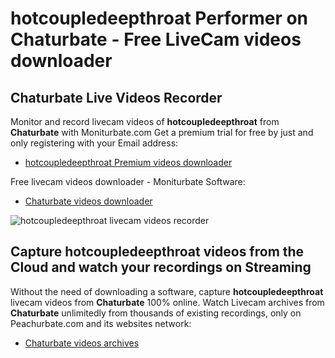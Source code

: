 # hotcoupledeepthroat Performer on Chaturbate - Free LiveCam videos downloader

## Chaturbate Live Videos Recorder

Monitor and record livecam videos of **hotcoupledeepthroat** from **Chaturbate** with Moniturbate.com
Get a premium trial for free by just and only registering with your Email address:
* [hotcoupledeepthroat Premium videos downloader](https://moniturbate.com/request-demo-licence-key.html)

Free livecam videos downloader - Moniturbate Software:
* [Chaturbate videos downloader](https://moniturbate.com/moniturbate-download-software.html)

![hotcoupledeepthroat livecam videos recorder](https://peachurnet.com/templates/moniturbate-software.png)


## Capture hotcoupledeepthroat videos from the Cloud and watch your recordings on Streaming

Without the need of downloading a software, capture **hotcoupledeepthroat** livecam videos from **Chaturbate** 100% online.
Watch Livecam archives from **Chaturbate** unlimitedly from thousands of existing recordings, only on Peachurbate.com and its websites network:
* [Chaturbate videos archives](https://peachurnet.com/)